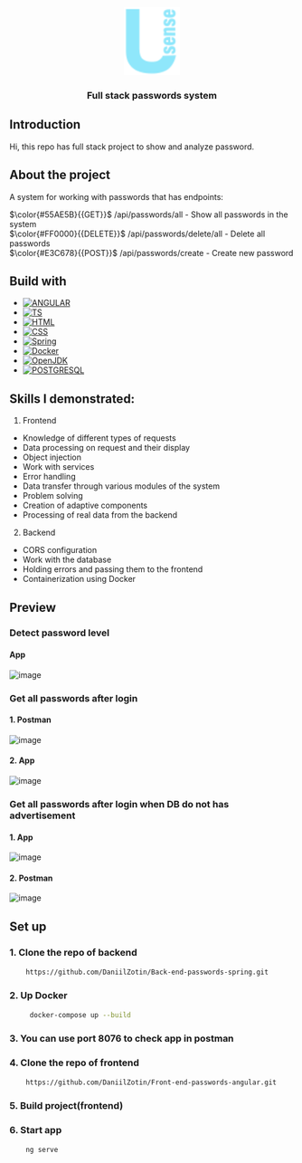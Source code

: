 <br />
<div align="center">
  <a href="https://github.com/DaniilZotin/Spring-users-system">
    <img src="Images/usense-logo.png" alt="Logo" width="100" height="120">
  </a>

<h3 align="center" >Full stack passwords system</h3>

</div>

## Introduction
Hi, this repo has full stack project to show and analyze password.


## About the project
A system for working with passwords that has endpoints:

$\color{#55AE5B}{{GET}}$  /api/passwords/all - Show all passwords in the system<br/>
$\color{#FF0000}{{DELETE}}$ /api/passwords/delete/all - Delete all passwords<br/>
$\color{#E3C678}{{POST}}$ /api/passwords/create - Create new password<br/>

## Build with
* [![ANGULAR][ANGULAR]][ANGULAR-url]
* [![TS][TS]][TS-url]
* [![HTML][HTML]][HTML-url]
* [![CSS][CSS]][CSS-url]
* [![Spring][Spring]][Spring-url]
* [![Docker][Docker]][Docker-url]
* [![OpenJDK][OpenJDK]][Docker-url]
* [![POSTGRESQL][POSTGRESQL]][POSTGRESQL-url]

## Skills I demonstrated:
1. Frontend
* Knowledge of different types of requests
* Data processing on request and their display
* Object injection
* Work with services
* Error handling
* Data transfer through various modules of the system
* Problem solving
* Creation of adaptive components
* Processing of real data from the backend

2. Backend
* СORS configuration
* Work with the database
* Holding errors and passing them to the frontend
* Containerization using Docker

## Preview
### Detect password level
#### App
![image](https://github.com/DaniilZotin/Full-Stack-Passwords/assets/85665335/5e33cca1-4126-4385-8ba4-7a8c19102097)



### Get all passwords after login 
#### 1. Postman
![image](https://github.com/DaniilZotin/Full-Stack-Passwords/assets/85665335/74545f36-5d52-4230-a44c-7ff6b99f2e90)

#### 2. App
![image](https://github.com/DaniilZotin/Full-Stack-Passwords/assets/85665335/a029e302-80c4-48a7-b32b-04bcf0e91ac1)



### Get all passwords after login when DB do not has advertisement
#### 1. App
![image](https://github.com/DaniilZotin/Full-Stack-Passwords/assets/85665335/6361389e-5185-4b2e-94db-2ac1883e20e2)
#### 2. Postman
![image](https://github.com/DaniilZotin/Full-Stack-Passwords/assets/85665335/e41e1388-21da-45c7-aa3f-e9ad57cc7997)



## Set up
### 1. Clone the repo of backend
```sh
    https://github.com/DaniilZotin/Back-end-passwords-spring.git
```
### 2. Up Docker
```sh
     docker-compose up --build
```
### 3. You can use port 8076 to check app in postman
### 4. Clone the repo of frontend
```sh
    https://github.com/DaniilZotin/Front-end-passwords-angular.git
```
### 5. Build project(frontend)
### 6. Start app
```sh
    ng serve
```































[Spring]: https://img.shields.io/badge/Spring-6DB33F?style=for-the-badge&logo=spring&logoColor=white
[Spring-url]: https://spring.io/projects/spring-framework

[Docker]: https://img.shields.io/badge/Docker-2496ED?style=for-the-badge&logo=docker&logoColor=white
[Docker-url]: https://www.docker.com/

[OpenJDK]: https://img.shields.io/badge/OpenJDK-000000?style=for-the-badge&logo=openjdk&logoColor=white
[OpenJDK-url]: https://openjdk.org/

[POSTGRESQL]: https://img.shields.io/badge/postgresql-4169E1?style=for-the-badge&logo=postgresql&logoColor=white
[POSTGRESQL-url]: https://www.postgresql.org/

[ANGULAR]: https://img.shields.io/badge/angular-E8E8E8?style=for-the-badge&logo=angular&logoColor=black
[ANGULAR-url]: https://angular.dev/

[TS]: https://img.shields.io/badge/typescript-3178C6?style=for-the-badge&logo=typescript&logoColor=white
[TS-url]: https://www.typescriptlang.org/

[HTML]: https://img.shields.io/badge/html-E34F26?style=for-the-badge&logo=HTML5&logoColor=white
[HTML-url]: https://developer.mozilla.org/en-US/docs/Web/HTML

[CSS]: https://img.shields.io/badge/CSS3-1572B6?style=for-the-badge&logo=CSS3&logoColor=white
[CSS-url]: https://devdocs.io/css/
